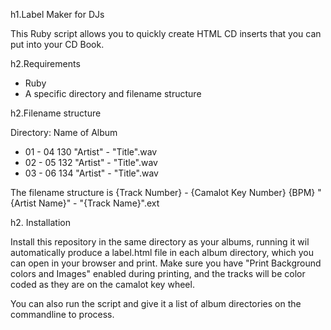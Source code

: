 
h1.Label Maker for DJs

This Ruby script allows you to quickly create HTML CD inserts that you can put into your CD Book.

h2.Requirements

* Ruby 
* A specific directory and filename structure


h2.Filename structure

Directory: Name of Album
 * 01 - 04 130 "Artist" - "Title".wav
 * 02 - 05 132 "Artist" - "Title".wav
 * 03 - 06 134 "Artist" - "Title".wav

The filename structure is {Track Number} - {Camalot Key Number} {BPM} "{Artist Name}" - "{Track Name}".ext

h2. Installation

Install this repository in the same directory as your albums, running it wil automatically produce a label.html file in each album directory, which you can open in your browser and print.
Make sure you have "Print Background colors and Images" enabled during printing, and the tracks will be color coded as they are on the camalot key wheel.

You can also run the script and give it a list of album directories on the commandline to process.
